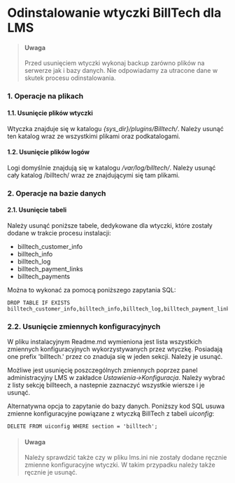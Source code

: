 # Odinstalowanie wtyczki BillTech dla LMS

> #### Uwaga
> Przed usunięciem wtyczki wykonaj backup zarówno plików na serwerze jak i bazy danych. 
> Nie odpowiadamy za utracone dane w skutek procesu odinstalowania.

### 1. Operacje na plikach

#### 1.1. Usunięcie plików wtyczki

Wtyczka znajduje się w katalogu *{sys_dir}/plugins/Billtech/*.
Należy usunąć ten katalog wraz ze wszystkimi plikami oraz podkatalogami.

#### 1.2. Usunięcie plików logów

Logi domyślnie znajdują się w katalogu */var/log/billtech/*. 
Należy usunąć cały katalog /billtech/ wraz ze znajdującymi się tam plikami.

### 2. Operacje na bazie danych

#### 2.1. Usunięcie tabeli

Należy usunąć poniższe tabele, dedykowane dla wtyczki, które zostały dodane w trakcie procesu instalacji:
- billtech_customer_info
- billtech_info
- billtech_log
- billtech_payment_links
- billtech_payments

Można to wykonać za pomocą poniższego zapytania SQL:

```
DROP TABLE IF EXISTS billtech_customer_info,billtech_info,billtech_log,billtech_payment_links,billtech_payments;
```

### 2.2. Usunięcie zmiennych konfiguracyjnych

W pliku instalacyjnym Readme.md wymieniona jest lista wszystkich zmiennych konfiguracyjnych wykorzystywanych przez wtyczkę.
Posiadają one prefix 'billtech.' przez co znaduja się w jeden sekcji. Należy je usunąć.

Możliwe jest usunięcię poszczególnych zmiennych poprzez panel administracyjny LMS w zakładce *Ustawienia->Konfiguracja*.
Należy wybrać z listy sekcję billteech, a nastepnie zaznaczyć wszystkie wiersze i je usunąć.

Alternatywna opcja to zapytanie do bazy danych. Poniższy kod SQL usuwa zmienne konfiguracyjne powiązane z wtyczką BillTech
z tabeli *uiconfig*:

```
DELETE FROM uiconfig WHERE section = 'billtech';
```

> #### Uwaga
> Należy sprawdzić także czy w pliku lms.ini nie zostały dodane ręcznie zmienne konfiguracyjne wtyczki.
> W takim przypadku należy także ręcznie je usunąć.